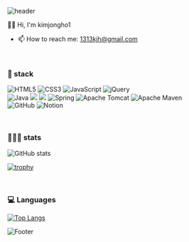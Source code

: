 ![header](https://capsule-render.vercel.app/api?type=waving&color=timeAuto&height=300&section=header&text=kimjongho1&fontSize=50&animation=fadeIn&fontAlignY=38)

👋🏻 Hi, I'm kimjongho1
- 📫 How to reach me: 1313kjh@gmail.com

<br>

### 📌 stack

![HTML5](https://img.shields.io/badge/html5-%23E34F26.svg?style=for-the-badge&logo=html5&logoColor=white) ![CSS3](https://img.shields.io/badge/css3-%231572B6.svg?style=for-the-badge&logo=css3&logoColor=white) ![JavaScript](https://img.shields.io/badge/javascript-%23323330.svg?style=for-the-badge&logo=javascript&logoColor=%23F7DF1E) ![jQuery](https://img.shields.io/badge/jquery-%230769AD.svg?style=for-the-badge&logo=jquery&logoColor=white) 
<br>
![Java](https://img.shields.io/badge/java-%23ED8B00.svg?style=for-the-badge&logo=java&logoColor=white)  <img src="https://img.shields.io/badge/oracle-F80000?style=for-the-badge&logo=oracle&logoColor=white">  <img src="https://img.shields.io/badge/mysql-4479A1?style=for-the-badge&logo=mysql&logoColor=white">  ![Spring](https://img.shields.io/badge/spring-%236DB33F.svg?style=for-the-badge&logo=spring&logoColor=white) ![Apache Tomcat](https://img.shields.io/badge/apache%20tomcat-%23F8DC75.svg?style=for-the-badge&logo=apache-tomcat&logoColor=black) 
![Apache Maven](https://img.shields.io/badge/Apache%20Maven-C71A36?style=for-the-badge&logo=Apache%20Maven&logoColor=white) 
<br>
![GitHub](https://img.shields.io/badge/github-%23121011.svg?style=for-the-badge&logo=github&logoColor=white) ![Notion](https://img.shields.io/badge/Notion-%23000000.svg?style=for-the-badge&logo=notion&logoColor=white)

<br>

### 👩🏻‍💻 stats

![GitHub stats](https://github-readme-stats.vercel.app/api?username=kimjongho1&show_icons=true)

[![trophy](https://github-profile-trophy.vercel.app/?username=kimjongho1)](https://github.com/ryo-ma/github-profile-trophy)

<br>

### 💻 Languages

[![Top Langs](https://github-readme-stats.vercel.app/api/top-langs/?username=kimjongho1)](https://github.com/anuraghazra/github-readme-stats)


![Footer](https://capsule-render.vercel.app/api?type=waving&color=timeAuto&height=200&section=footer)



<!--
**kimjongho1/kimjongho1** is a ✨ _special_ ✨ repository because its `README.md` (this file) appears on your GitHub profile.

Here are some ideas to get you started:

- 🔭 I’m currently working on ...
- 🌱 I’m currently learning ...
- 👯 I’m looking to collaborate on ...
- 🤔 I’m looking for help with ...
- 💬 Ask me about ...
- 📫 How to reach me: ...
- 😄 Pronouns: ...
- ⚡ Fun fact: ...
-->
